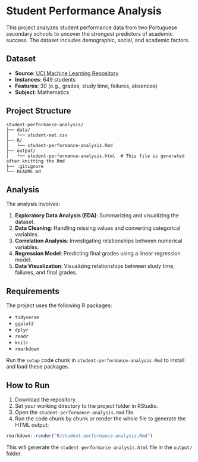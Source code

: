 # Student Performance Analysis

This project analyzes student performance data from two Portuguese secondary schools to uncover the strongest predictors of academic success. The dataset includes demographic, social, and academic factors.

## Dataset

- **Source**: [UCI Machine Learning Repository](https://archive.ics.uci.edu/dataset/320/student+performance)
- **Instances**: 649 students
- **Features**: 30 (e.g., grades, study time, failures, absences)
- **Subject**: Mathematics

## Project Structure

```plaintext
student-performance-analysis/
├── data/
│   └── student-mat.csv
├── R/
│   └── student-performance-analysis.Rmd
├── output/
│   └── student-performance-analysis.html  # This file is generated after knitting the Rmd
├── .gitignore
└── README.md
```

## Analysis

The analysis involves:
1. **Exploratory Data Analysis (EDA)**: Summarizing and visualizing the dataset.
2. **Data Cleaning**: Handling missing values and converting categorical variables.
3. **Correlation Analysis**: Investigating relationships between numerical variables.
4. **Regression Model**: Predicting final grades using a linear regression model.
5. **Data Visualization**: Visualizing relationships between study time, failures, and final grades.

## Requirements

The project uses the following R packages:
* `tidyverse`
* `ggplot2`
* `dplyr`
* `readr`
* `knitr`
* `rmarkdown`

Run the `setup` code chunk in `student-performance-analysis.Rmd` to install and load these packages.

## How to Run

1. Download the repository.
2. Set your working directory to the project folder in RStudio.
3. Open the `student-performance-analysis.Rmd` file.
4. Run the code chunk by chunk or render the whole file to generate the HTML output:

```r
rmarkdown::render("R/student-performance-analysis.Rmd")
```

This will generate the `student-performance-analysis.html` file in the `output/` folder.